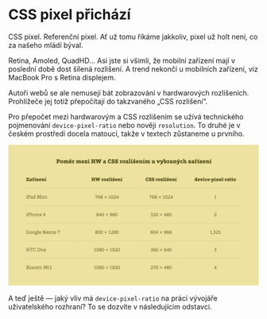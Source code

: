 # CSS pixel přichází

CSS pixel. Referenční pixel. Ať už tomu říkáme jakkoliv, pixel už holt není, co za našeho mládí býval.

Retina, Amoled, QuadHD… Asi jste si všimli, že mobilní zařízení mají v poslední době dost šílená rozlišení. A trend nekončí u mobilních zařízení, viz MacBook Pro s Retina displejem.

Autoři webů se ale nemusejí bát zobrazování v hardwarových rozlišeních. Prohlížeče jej totiž přepočítají do takzvaného „CSS rozlišení“.

Pro přepočet mezi hardwarovým a CSS rozlišením se užívá technického pojmenování `device-pixel-ratio` nebo nověji `resolution`. To druhé je v českém prostředí docela matoucí, takže v textech zůstaneme u prvního.

![Poměr mezi HW a CSS rozlišením u vybraných zařízení](dist/images/original/hw-css-pixely-tabulka.jpg)

A teď ještě — jaký vliv má `device-pixel-ratio` na práci vývojáře uživatelského rozhraní? To se dozvíte v následujícím odstavci.
